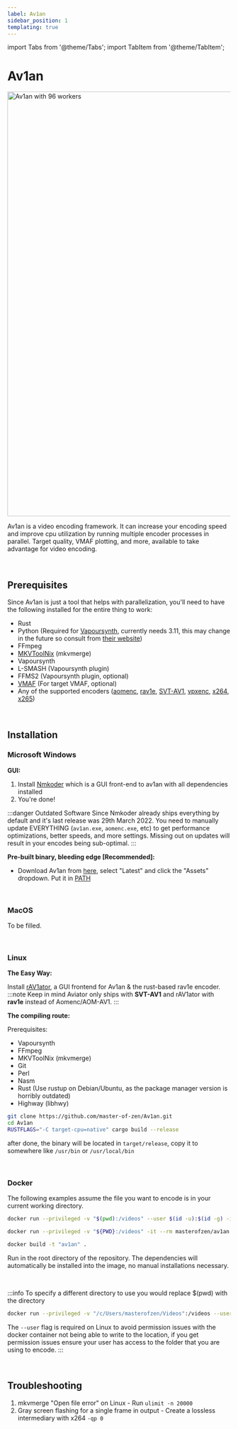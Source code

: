 ```yaml
---
label: Av1an
sidebar_position: 1
templating: true
---
```


import Tabs from '@theme/Tabs';
import TabItem from '@theme/TabItem';

# Av1an

<picture>
    <source srcset="/static/img/av1an_96_workers.avif" type="image/avif" />
    <img src="https://autumn.revolt.chat/attachments/K3OhOCAy9bkUCkImek_q3-t6q3zctbn9SbWW-_RI19/av1an_96_workers.webp" alt="Av1an with 96 workers" width="1703" height="958" />
</picture>

Av1an is a video encoding framework. It can increase your encoding speed and improve cpu utilization by running multiple encoder processes in parallel. Target quality, VMAF plotting, and more, available to take advantage for video encoding.

&nbsp;&nbsp;
## Prerequisites
Since Av1an is just a tool that helps with parallelization, you'll need to have the following installed for the entire thing to work: 
- Rust
- Python (Required for [Vapoursynth](../filtering/Vapoursynth.md), currently needs 3.11, this may change in the future so consult from [their website](http://www.vapoursynth.com/doc/installation.html))
- FFmpeg
- [MKVToolNix](../utilities/MKVToolNix.md) (mkvmerge)
- Vapoursynth
- L-SMASH (Vapoursynth plugin)
- FFMS2 (Vapoursynth plugin, optional)
- [VMAF](../metrics/VMAF.md) (For target VMAF, optional)
- Any of the supported encoders ([aomenc](../encoders/aomenc.md), [rav1e](../encoders/rav1e.md), [SVT-AV1](../encoders/SVT-AV1.md), [vpxenc](../encoders/vpxenc.md), [x264](../encoders/x264.md), [x265](../encoders/x265.md))

&nbsp;&nbsp;
## Installation
### Microsoft Windows
**GUI:**
1. Install [Nmkoder](../utilities/nmkoder.md) which is a GUI front-end to av1an with all dependencies installed
2. You're done!

:::danger Outdated Software
Since Nmkoder already ships everything by default and it's last release was 29th March 2022. You need to manually update EVERYTHING (``av1an.exe``, ``aomenc.exe``, etc) to get performance optimizations, better speeds, and more settings. Missing out on updates will result in your encodes being sub-optimal.
:::


**Pre-built binary, bleeding edge [Recommended]:**

- Download Av1an from [here](https://github.com/master-of-zen/Av1an/releases), select "Latest" and click the "Assets" dropdown. Put it in [PATH](https://www.maketecheasier.com/what-is-the-windows-path)

&nbsp;&nbsp;
### MacOS

To be filled.

&nbsp;&nbsp;
### Linux

**The Easy Way:** 

Install [rAV1ator](../utilities/rAV1ator.md), a GUI frontend for Av1an & the rust-based rav1e encoder.
:::note
Keep in mind Aviator only ships with **SVT-AV1** and rAV1ator with **rav1e** instead of Aomenc/AOM-AV1.
:::
&nbsp;&nbsp;


**The compiling route:**

Prerequisites: 
- Vapoursynth
- FFmpeg
- MKVToolNix (mkvmerge)
- Git
- Perl
- Nasm
- Rust (Use rustup on Debian/Ubuntu, as the package manager version is horribly outdated)
- Highway (libhwy)

```bash
git clone https://github.com/master-of-zen/Av1an.git
cd Av1an
RUSTFLAGS="-C target-cpu=native" cargo build --release
```

after done, the binary will be located in ``target/release``, copy it to somewhere like ``/usr/bin`` or ``/usr/local/bin``

&nbsp;&nbsp;

### Docker
The following examples assume the file you want to encode is in your current working directory.

<Tabs>
  <TabItem value="windows" label="Windows" default>

   ```bash
   docker run --privileged -v "$(pwd):/videos" --user $(id -u):$(id -g) -it --rm masterofzen/av1an:latest -i S01E01.mkv {options}
   ```
  </TabItem>
  <TabItem value="linux" label="Linux">

   ```bash
   docker run --privileged -v "${PWD}:/videos" -it --rm masterofzen/av1an:latest -i S01E01.mkv {options}
   ```
  </TabItem>
  <TabItem value="build" label="Manual Build">

   ```bash
   docker build -t "av1an" .
   ```
   Run in the root directory of the repository. The dependencies will automatically be installed into the image, no manual installations necessary.
  </TabItem>
</Tabs>


&nbsp;&nbsp;

:::info
To specify a different directory to use you would replace $(pwd) with the directory

```bash
docker run --privileged -v "/c/Users/masterofzen/Videos":/videos --user $(id -u):$(id -g) -it --rm masterofzen/av1an:latest -i S01E01.mkv {options}
```

The ``--user`` flag is required on Linux to avoid permission issues with the docker container not being able to write to the location, if you get permission issues ensure your user has access to the folder that you are using to encode.
:::

&nbsp;&nbsp;

## Troubleshooting

1. mkvmerge "Open file error" on Linux - Run ``ulimit -n 20000``
2. Gray screen flashing for a single frame in output - Create a lossless intermediary with x264 ``-qp 0``